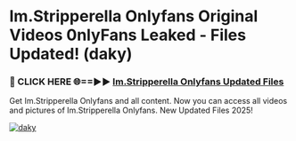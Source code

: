 # Im.Stripperella Onlyfans Original Videos 0nlyFans Leaked - Files Updated! (daky)

<h3>🔴 CLICK HERE 🌐==►► <a href="https://tinyurl.com/ehrbuxhb" rel="nofollow">Im.Stripperella Onlyfans Updated Files</a></h3>

Get Im.Stripperella Onlyfans and all content. Now you can access all videos and pictures of Im.Stripperella Onlyfans. New Updated Files 2025!

[![daky](https://i.imgur.com/lVYEuWS.gif)](https://tinyurl.com/ehrbuxhb)
